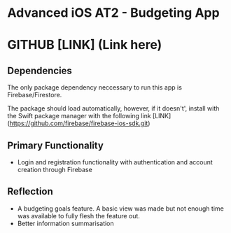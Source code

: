 # Advanced iOS AT2 - Budgeting App

# GITHUB [LINK] (Link here)

## Dependencies
The only package dependency neccessary to run this app is Firebase/Firestore.

The package should load automatically, however, if it doesn't', install with the Swift package manager with the following link [LINK] (https://github.com/firebase/firebase-ios-sdk.git)

## Primary Functionality
 - Login and registration functionality with authentication and account creation through Firebase
 
 ## Reflection
 
 - A budgeting goals feature. A basic view was made but not enough time was available to fully flesh the feature out.
 - Better information summarisation
 
 
